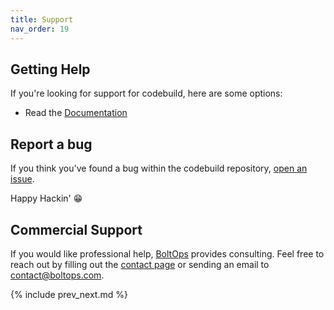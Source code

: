 ```yaml
---
title: Support
nav_order: 19
---
```


## Getting Help

If you're looking for support for codebuild, here are some options:

* Read the [Documentation](http://https://codebuild.cloud)

## Report a bug

If you think you've found a bug within the codebuild repository, [open an issue](https://github.com/tongueroo/codebuild/issues/new/choose).

Happy Hackin' 😁

## Commercial Support

If you would like professional help, [BoltOps](https://www.boltops.com/) provides consulting. Feel free to reach out by filling out the [contact page](https://www.boltops.com/contact) or sending an email to contact@boltops.com.

{% include prev_next.md %}